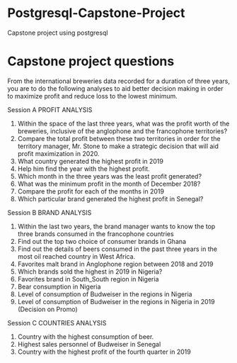 # Postgresql-Capstone-Project
Capstone project using postgresql 

# Capstone project questions

From the international breweries data recorded for a duration of three years, you are to do the following analyses to aid better decision making in order to maximize profit and reduce loss to the lowest minimum. 

Session A 
PROFIT ANALYSIS 
1. Within the space of the last three years, what was the profit worth of the breweries, inclusive of the anglophone and the francophone territories? 
2. Compare the total profit between these two territories in order for the territory manager, Mr. Stone to make a strategic decision that will aid profit maximization in 2020. 
3. What country generated the highest profit in 2019 
4. Help him find the year with the highest profit. 
5. Which month in the three years was the least profit generated? 
6. What was the minimum profit in the month of December 2018? 
7. Compare the profit for each of the months in 2019 
8. Which particular brand generated the highest profit in Senegal?


Session B 
BRAND ANALYSIS 
1. Within the last two years, the brand manager wants to know the top three brands consumed in the francophone countries 
2. Find out the top two choice of consumer brands in Ghana 
3. Find out the details of beers consumed in the past three years in the most oil reached country in West Africa. 
4. Favorites malt brand in Anglophone region between 2018 and 2019 
5. Which brands sold the highest in 2019 in Nigeria? 
6. Favorites brand in South_South region in Nigeria 
7. Bear consumption in Nigeria 
8. Level of consumption of Budweiser in the regions in Nigeria 
9. Level of consumption of Budweiser in the regions in Nigeria in 2019 (Decision on Promo)

Session C
COUNTRIES ANALYSIS
1. Country with the highest consumption of beer.
2. Highest sales personnel of Budweiser in Senegal
3. Country with the highest profit of the fourth quarter in 2019

